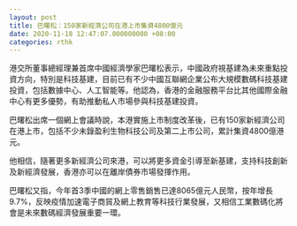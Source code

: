 ```yaml
---
layout: post
title: 巴曙松：150家新經濟公司在港上市集資4800億元
date: 2020-11-18 12:47:07.000000000 +08:00
categories: rthk
---
```


港交所董事總經理兼首席中國經濟學家巴曙松表示，中國政府視基建為未來重點投資方向，特別是科技基建，目前已有不少中國互聯網企業公布大規模數碼科技基建投資，包括數據中心、人工智能等。他認為，香港的金融服務平台比其他國際金融中心有更多優勢，有助推動私人市場參與科技基建投資。

巴曙松出席一個網上會議時說，本港實施上市制度改革後，已有150家新經濟公司在港上市，包括不少未錄盈利生物科技公司及第二上市公司，累計集資4800億港元。

他相信，隨著更多新經濟公司來港，可以將更多資金引導至新基建，支持科技創新及新經濟發展，香港亦可以在離岸債券市場發揮作用。

巴曙松又指，今年首3季中國的網上零售銷售已達8065億元人民幣，按年增長9.7%，反映疫情加速電子商貿及網上教育等科技行業發展，又相信工業數碼化將會是未來數碼經濟發展重要一環。
